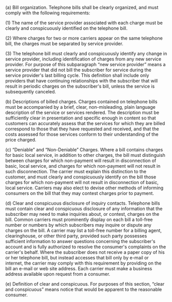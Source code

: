 (a) Bill organization. Telephone bills shall be clearly organized, and must comply with the following requirements:

(1) The name of the service provider associated with each charge must be clearly and conspicuously identified on the telephone bill.

(2) Where charges for two or more carriers appear on the same telephone bill, the charges must be separated by service provider.

(3) The telephone bill must clearly and conspicuously identify any change in service provider, including identification of charges from any new service provider. For purpose of this subparagraph “new service provider” means a service provider that did not bill the subscriber for service during the service provider's last billing cycle. This definition shall include only providers that have continuing relationships with the subscriber that will result in periodic charges on the subscriber's bill, unless the service is subsequently canceled.

(b) Descriptions of billed charges. Charges contained on telephone bills must be accompanied by a brief, clear, non-misleading, plain language description of the service or services rendered. The description must be sufficiently clear in presentation and specific enough in content so that customers can accurately assess that the services for which they are billed correspond to those that they have requested and received, and that the costs assessed for those services conform to their understanding of the price charged.

(c) “Deniable” and “Non-Deniable” Charges. Where a bill contains charges for basic local service, in addition to other charges, the bill must distinguish between charges for which non-payment will result in disconnection of basic, local service, and charges for which non-payment will not result in such disconnection. The carrier must explain this distinction to the customer, and must clearly and conspicuously identify on the bill those charges for which non-payment will not result in disconnection of basic, local service. Carriers may also elect to devise other methods of informing consumers on the bill that they may contest charges prior to payment.

(d) Clear and conspicuous disclosure of inquiry contacts. Telephone bills must contain clear and conspicuous disclosure of any information that the subscriber may need to make inquiries about, or contest, charges on the bill. Common carriers must prominently display on each bill a toll-free number or numbers by which subscribers may inquire or dispute any charges on the bill. A carrier may list a toll-free number for a billing agent, clearinghouse, or other third party, provided such party possesses sufficient information to answer questions concerning the subscriber's account and is fully authorized to resolve the consumer's complaints on the carrier's behalf. Where the subscriber does not receive a paper copy of his or her telephone bill, but instead accesses that bill only by e-mail or internet, the carrier may comply with this requirement by providing on the bill an e-mail or web site address. Each carrier must make a business address available upon request from a consumer.

(e) Definition of clear and conspicuous. For purposes of this section, “clear and conspicuous” means notice that would be apparent to the reasonable consumer.
                                    

